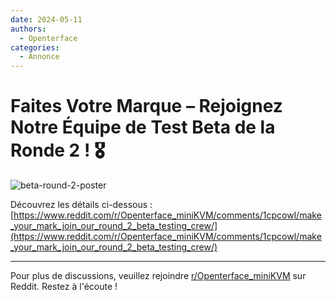 ```yaml
---
date: 2024-05-11
authors:
  - Openterface
categories:
  - Annonce
---
```


# Faites Votre Marque – Rejoignez Notre Équipe de Test Beta de la Ronde 2 ! 🎖️

![beta-round-2-poster](https://pbs.twimg.com/media/GNSPO1taQAA4d1-?format=jpg&name=large)

<!-- more -->

Découvrez les détails ci-dessous :
[https://www.reddit.com/r/Openterface_miniKVM/comments/1cpcowl/make_your_mark_join_our_round_2_beta_testing_crew/](https://www.reddit.com/r/Openterface_miniKVM/comments/1cpcowl/make_your_mark_join_our_round_2_beta_testing_crew/)

--------

Pour plus de discussions, veuillez rejoindre [r/Openterface_miniKVM](https://www.reddit.com/r/Openterface_miniKVM/) sur Reddit. Restez à l'écoute !